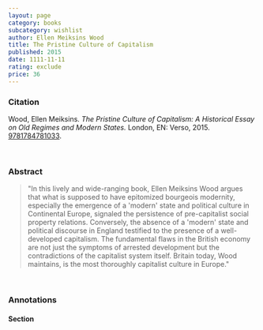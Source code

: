 ```yaml
---
layout: page
category: books
subcategory: wishlist
author: Ellen Meiksins Wood
title: The Pristine Culture of Capitalism
published: 2015
date: 1111-11-11
rating: exclude
price: 36
---
```


### Citation

Wood, Ellen Meiksins. *The Pristine Culture of Capitalism: A Historical Essay on Old Regimes and Modern States.* London, EN: Verso, 2015. [9781784781033](https://www.versobooks.com/en-ca/products/1352-the-pristine-culture-of-capitalism).

<br>

### Abstract

> "In this lively and wide-ranging book, Ellen Meiksins Wood argues that what is supposed to have epitomized bourgeois modernity, especially the emergence of a 'modern' state and political culture in Continental Europe, signaled the persistence of pre-capitalist social property relations. Conversely, the absence of a 'modern' state and political discourse in England testified to the presence of a well-developed capitalism. The fundamental flaws in the British economy are not just the symptoms of arrested development but the contradictions of the capitalist system itself. Britain today, Wood maintains, is the most thoroughly capitalist culture in Europe."

<br>

### Annotations

#### Section

<br>
